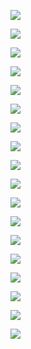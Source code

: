 ![](/media/image1.png)

![](/media/image2.png)

![](/media/image3.png)

![](/media/image4.png)

![](/media/image5.png)

![](/media/image6.png)

![](/media/image7.png)

![](/media/image8.png)

![](/media/image9.png)

![](/media/image10.png)

![](/media/image11.png)

![](/media/image12.png)

![](/media/image13.png)

![](/media/image14.png)

![](/media/image15.png)

![](/media/image16.png)

![](/media/image17.png)

![](/media/image18.png)
